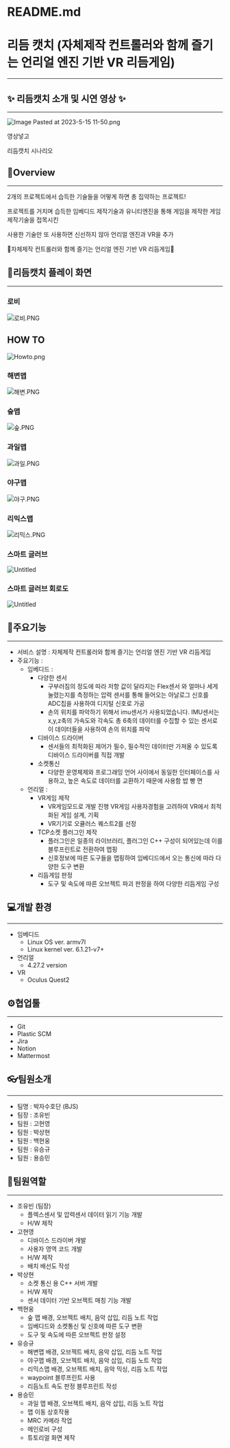 # README.md

# 리듬 캣치 (자체제작 컨트롤러와 함께 즐기는 언리얼 엔진 기반 VR 리듬게임)

---

## ✨ 리듬캣치 소개 및 시연 영상 ✨

---

![Image Pasted at 2023-5-15 11-50.png](README%20md%20d2f88a3cd7254a299aa1cf9ae7763e73/Image_Pasted_at_2023-5-15_11-50.png)

영상넣고

리듬캣치 시나리오

## 🧤Overview

---

2개의 프로젝트에서 습득한 기술들을 어떻게 하면 총 집약하는 프로젝트!

프로젝트를 거치며 습득한 임베디드 제작기술과 유니티엔진을 통해 게임을 제작한 게임제작기술을 접목시킨

 사용한 기술만 또 사용하면 신선하지 않아 언리얼 엔진과 VR을 추가

🎁자체제작 컨트롤러와 함께 즐기는 언리얼 엔진 기반 VR 리듬게임🎁

## 🧤리듬캣치 플레이 화면

---

### 로비

![로비.PNG](README%20md%20d2f88a3cd7254a299aa1cf9ae7763e73/%25EB%25A1%259C%25EB%25B9%2584.png)

## HOW TO

![Howto.png](README%20md%20d2f88a3cd7254a299aa1cf9ae7763e73/Howto.png)

### 해변맵

![해변.PNG](README%20md%20d2f88a3cd7254a299aa1cf9ae7763e73/%25ED%2595%25B4%25EB%25B3%2580.png)

### 숲맵

![숲.PNG](README%20md%20d2f88a3cd7254a299aa1cf9ae7763e73/%25EC%2588%25B2.png)

### 과일맵

![과일.PNG](README%20md%20d2f88a3cd7254a299aa1cf9ae7763e73/%25EA%25B3%25BC%25EC%259D%25BC.png)

### 야구맵

![야구.PNG](README%20md%20d2f88a3cd7254a299aa1cf9ae7763e73/%25EC%2595%25BC%25EA%25B5%25AC.png)

### 리믹스맵

![리믹스.PNG](README%20md%20d2f88a3cd7254a299aa1cf9ae7763e73/%25EB%25A6%25AC%25EB%25AF%25B9%25EC%258A%25A4.png)

### 스마트 글러브

![Untitled](README%20md%20d2f88a3cd7254a299aa1cf9ae7763e73/Untitled.png)

### 스마트 글러브 회로도

![Untitled](README%20md%20d2f88a3cd7254a299aa1cf9ae7763e73/Untitled%201.png)

## 🎠주요기능

---

- 서비스 설명 : 자체제작 컨트롤러와 함께 즐기는 언리얼 엔진 기반 VR 리듬게임
- 주요기능 :
    - 임베디드 :
        - 다양한 센서
            - 구부러짐의 정도에 따라 저항 값이 달라지는 Flex센서 와 얼마나 세게 눌렸는지를 측정하는 압력 센서를 통해 들어오는 아날로그 신호를 ADC칩을 사용하여 디지털 신호로 가공
            - 손의 위치를 파악하기 위해서 imu센서가 사용되었습니다. IMU센서는 x,y,z축의 가속도와 각속도 총 6축의 데이터를 수집할 수 있는 센서로 이 데이터들을 사용하여 손의 위치를 파악
        - 디바이스 드라이버
            - 센서들의 최적화된 제어가 필수, 필수적인 데이터만 가져올 수 있도록 디바이스 드라이버를 직접 개발
        - 소켓통신
            - 다양한 운영체제와 프로그래밍 언어 사이에서 동일한 인터페이스를 사용하고, 높은 속도로 데이터를 교환하기 때문에 사용함 밥 빵 면
    - 언리얼 :
        - VR게임 제작
            - VR게임모드로 개발 진행 VR게임 사용자경험을 고려하여 VR에서 최적화된 게임 설계, 기획
            - VR기기로 오큘러스 퀘스트2를 선정
        - TCP소켓 플러그인 제작
            - 플러그인은 일종의 라이브러리, 플러그인 C++ 구성이 되어있는데 이를 블루프린트로 전환하여 맵핑
            - 신호정보에 따른 도구들을 맵핑하여 임베디드에서 오는 통신에 따라 다양한 도구 변환
        - 리듬게임 판정
            - 도구 및 속도에 따른 오브젝트 파괴 판정을 하여 다양한 리듬게임 구성

## 💻개발 환경

---

- 임베디드
    - Linux OS ver. armv7l
    - Linux kernel ver. 6.1.21-v7+
- 언리얼
    - 4.27.2 version
- VR
    - Oculus Quest2

## ⚙협업툴

---

- Git
- Plastic SCM
- Jira
- Notion
- Mattermost

## 👓팀원소개

---

- 팀명 : 박자수호단 (BJS)
- 팀장 : 조유빈
- 팀원 : 고현영
- 팀원 : 박상현
- 팀원 : 백현웅
- 팀원 : 유승규
- 팀원 : 용승민

## 🎪팀원역할

---

- 조유빈 (팀장)
    - 플렉스센서 및 압력센서 데이터 읽기 기능 개발
    - H/W 제작
- 고현영
    - 디바이스 드라이버 개발
    - 사용자 영역 코드 개발
    - H/W 제작
    - 배치 배선도 작성
- 박상현
    - 소켓 통신 용 C++ 서버 개발
    - H/W 제작
    - 센서 데이터 기반 오브젝트 매칭 기능 개발
- 백현웅
    - 숲 맵 배경, 오브젝트 배치, 음악 삽입, 리듬 노트 작업
    - 임베디드와 소켓통신 및 신호에 따른 도구 변환
    - 도구 및 속도에 따른 오브젝트 판정 설정
- 유승규
    - 해변맵 배경, 오브젝트 배치, 음악 삽입, 리듬 노트 작업
    - 야구맵 배경, 오브젝트 배치, 음악 삽입, 리듬 노트 작업
    - 리믹스맵 배경, 오브젝트 배치, 음악 믹싱, 리듬 노트 작업
    - waypoint 블루프린트 사용
    - 리듬노트 속도 판정 블루프린트 작성
- 용승민
    - 과일 맵 배경, 오브젝트 배치, 음악 삽입, 리듬 노트 작업
    - 맵 이동 상호작용
    - MRC 카메라 작업
    - 메인로비 구성
    - 튜토리얼 화면 제작